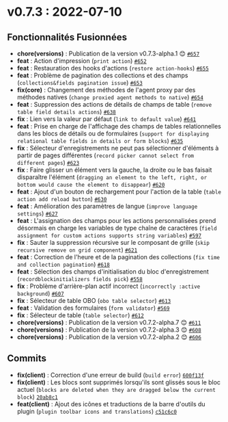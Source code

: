# v0.7.3 : 2022-07-10

## Fonctionnalités Fusionnées

- **chore(versions)** : Publication de la version v0.7.3-alpha.1 😊 [`#657`](https://github.com/nocobase/nocobase/pull/657)
- **feat** : Action d'impression (`print action`) [`#652`](https://github.com/nocobase/nocobase/pull/652)
- **feat** : Restauration des hooks d'actions (`restore action-hooks`) [`#655`](https://github.com/nocobase/nocobase/pull/655)
- **feat** : Problème de pagination des collections et des champs (`collections&fields pagination issue`) [`#653`](https://github.com/nocobase/nocobase/pull/653)
- **fix(core)** : Changement des méthodes de l'agent proxy par des méthodes natives (`change proxied agent methods to native`) [`#654`](https://github.com/nocobase/nocobase/pull/654)
- **feat** : Suppression des actions de détails de champs de table (`remove table field details actions`) [`#638`](https://github.com/nocobase/nocobase/pull/638)
- **fix** : Lien vers la valeur par défaut (`link to default value`) [`#641`](https://github.com/nocobase/nocobase/pull/641)
- **feat** : Prise en charge de l'affichage des champs de tables relationnelles dans les blocs de détails ou de formulaires (`support for displaying relational table fields in details or form blocks`) [`#635`](https://github.com/nocobase/nocobase/pull/635)
- **fix** : Sélecteur d'enregistrements ne peut pas sélectionner d'éléments à partir de pages différentes (`record picker cannot select from different pages`) [`#623`](https://github.com/nocobase/nocobase/pull/623)
- **fix** : Faire glisser un élément vers la gauche, la droite ou le bas faisait disparaître l'élément (`dragging an element to the left, right, or bottom would cause the element to disappear`) [`#620`](https://github.com/nocobase/nocobase/pull/620)
- **feat** : Ajout d'un bouton de rechargement pour l'action de la table (`table action add reload button`) [`#630`](https://github.com/nocobase/nocobase/pull/630)
- **feat** : Amélioration des paramètres de langue (`improve language settings`) [`#627`](https://github.com/nocobase/nocobase/pull/627)
- **feat** : L'assignation des champs pour les actions personnalisées prend désormais en charge les variables de type chaîne de caractères (`field assignment for custom actions supports string variables`) [`#597`](https://github.com/nocobase/nocobase/pull/597)
- **fix** : Sauter la suppression récursive sur le composant de grille (`skip recursive remove on grid component`) [`#621`](https://github.com/nocobase/nocobase/pull/621)
- **feat** : Correction de l'heure et de la pagination des collections (`fix time and collection pagination`) [`#618`](https://github.com/nocobase/nocobase/pull/618)
- **feat** : Sélection des champs d'initialisation du bloc d'enregistrement (`recordblockinitializers fields pick`) [`#558`](https://github.com/nocobase/nocobase/pull/558)
- **fix** : Problème d'arrière-plan actif incorrect (`incorrectly :active background`) [`#607`](https://github.com/nocobase/nocobase/pull/607)
- **fix** : Sélecteur de table OBO (`obo table selector`) [`#613`](https://github.com/nocobase/nocobase/pull/613)
- **feat** : Validation des formulaires (`form validator`) [`#569`](https://github.com/nocobase/nocobase/pull/569)
- **fix** : Sélecteur de table (`table selector`) [`#612`](https://github.com/nocobase/nocobase/pull/612)
- **chore(versions)** : Publication de la version v0.7.2-alpha.7 😊 [`#611`](https://github.com/nocobase/nocobase/pull/611)
- **chore(versions)** : Publication de la version v0.7.2-alpha.3 😊 [`#608`](https://github.com/nocobase/nocobase/pull/608)
- **chore(versions)** : Publication de la version v0.7.2-alpha.2 😊 [`#606`](https://github.com/nocobase/nocobase/pull/606)

## Commits

- **fix(client)** : Correction d'une erreur de build (`build error`) [`600f13f`](https://github.com/nocobase/nocobase/commit/600f13f4a06ccfed27df928d7435afa83391c18a)
- **fix(client)** : Les blocs sont supprimés lorsqu'ils sont glissés sous le bloc actuel (`blocks are deleted when they are dragged below the current block`) [`20ab8c1`](https://github.com/nocobase/nocobase/commit/20ab8c15017d9dbf941bf963ce3023115050edf8)
- **feat(client)** : Ajout des icônes et traductions de la barre d'outils du plugin (`plugin toolbar icons and translations`) [`c51c6c0`](https://github.com/nocobase/nocobase/commit/c51c6c097f24417f0ff82d3c5178ec3be1ee7630)
